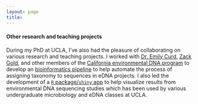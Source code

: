 ```yaml
---
layout: page
title:
---
```


#### Other research and teaching projects
During my PhD at UCLA, I've also had the pleasure of collaborating on various research and teaching projects. I worked with [Dr. Emily Curd](), [Zack Gold](), and other members of the [California environmental DNA program]() to develop an [bioinformatics pipeline]() to help automate the process of assigning taxonomy to sequences in eDNA projects. I also led the development of a [`R` package/`shiny` app]() to help visualize results from environmental DNA sequencing studies which has been used by various undergraduate microbiology and eDNA classes at UCLA.
